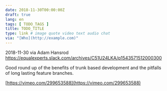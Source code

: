 ```yaml
---
date: 2018-11-30T00:00:00Z
draft: true
lang: en
tags: [ TODO_TAGS ]
title: TODO_TITLE
type: link # image quote video text audio chat
via: "[Who](http://example.com)"
---
```



2018-11-30 via Adam Hansrod
https://equalexperts.slack.com/archives/C51U24LKA/p1543571512000300

Good round up of the benefits of trunk based development and the pitfalls of long lasting feature branches.

[https://vimeo.com/299653588](https://vimeo.com/299653588)

